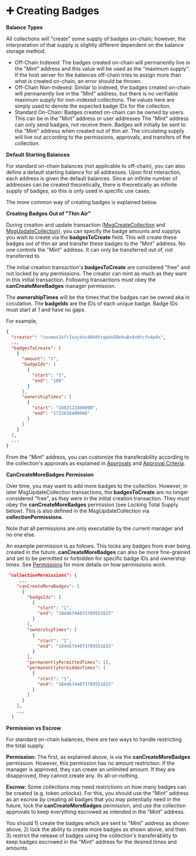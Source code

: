 # ➕ Creating Badges

**Balance Types**

All collections will "create" some supply of badges on-chain; however, the interpretation of that supply is slightly different dependent on the balance storage method.

* Off-Chain Indexed: The badges created on-chain will permanently live in the "Mint" address and this value will be used as the "maximum supply". If the host server for the balances off-chain tries to assign more than what is created on-chain, an error should be thrown.
* Off-Chain Non-Indexed: Similar to indexed, the badges created on-chain will permanently live in the "Mint" address, but there is no verifiable maximum supply for non-indexed collections. The values here are simply used to denote the expected badge IDs for the collection.
* Standard On-Chain: Badges created on-chain can be owned by users. This can be in the "Mint" address or user addresses The "Mint" address can only send badges, not receive them. Badges will initially be sent to the "Mint" address when created out of thin air. The circulating supply will live out according to the permissions, approvals, and transfers of the collection.

**Default Starting Balances**

For standard on-chain balances (not applicable to off-chain), you can also define a default starting balance for all addresses. Upon first interaction, each address is given the default balances. Since an infinite number of addresses can be created theoretically, there is theoretically an infinite supply of badges, so this is only used in specific use cases.

The more common way of creating badges is explained below.

**Creating Badges Out of "Thin Air"**

During creation and update transaction ([MsgCreateCollection](../create-and-broadcast-txs/cosmos-sdk-msgs/msgcreatecollection.md) and [MsgUpdateCollection](../create-and-broadcast-txs/cosmos-sdk-msgs/msgupdatecollection.md)), you can specify the badge amounts and supplys you wish to create via the **badgesToCreate** field. This will create these badges out of thin air and transfer these badges to the "Mint" address. No one controls the "Mint" address. It can only be transferred out of, not transferred to.&#x20;

The initial creation transaction's **badgesToCreate** are considered "free" and not locked by any permissions. The creator can mint as much as they want in this initial transaction. Following transactions must obey the **canCreateMoreBadges** manager permission.

The **ownershipTimes** will be the times that the badges can be owned aka in circulation. The **badgeIds** are the IDs of each unique badge. Badge IDs must start at 1 and have no gaps.

For example,

```json
{
  "creator": "cosmos1kfr2xajdvs46h0ttqadu50nhu8x4v0tcfn4p0x",
  ...
  "badgesToCreate": [
    {
      "amount": "1",
      "badgeIds": [
        {
          "start": "1",
          "end": "100"
        }
      ],
      "ownershipTimes": [
        {
          "start": "1692122400000",
          "end": "1723658400000"
        }
      ]
    }
  ],
  ...
}
```

From the "Mint" address, you can customize the transferability according to the collection's approvals as explained in [Approvals](transferability-approvals.md) and [Approval Criteria](approval-criteria.md).

**CanCreateMoreBadges Permission**

Over time, you may want to add more badges to the collection. However, in later MsgUpdateCollection transactions, the **badgesToCreate** are no longer considered "free", as they were in the initial creation transaction. They must obey the **canCreateMoreBadges** permission (see Locking Total Supply below). This is also defined in the MsgUpdateCollection via **collectionPermissions**.

Note that all permissions are only executable by the current manager and no one else.

An example permission is as follows. This locks any badges from ever being created in the future. **canCreateMoreBadges** can also be more fine-grained and set to be permitted or forbidden for specific badge IDs and ownership times. See [Permissions](permissions.md) for more details on how permissions work.

```json
 "collectionPermissions": {
     ...
    "canCreateMoreBadges": [
      {
        "badgeIds": [
          {
            "start": "1",
            "end": "18446744073709551615"
          }
        ],
        "ownershipTimes": [
          {
            "start": "1",
            "end": "18446744073709551615"
          }
        ],
        "permanentlyPermittedTimes": [],
        "permanentlyForbiddenTimes": [
          {
            "start": "1",
            "end": "18446744073709551615"
          }
        ]
      }
    ],
    ...
  }
```

**Permission vs Escrow**

For standard on-chain balances, there are two ways to handle restricting the total supply.

**Permission:** The first, as explained above, is via the **canCreateMoreBadges** permission. However, this permission has no amount restriction. If the manager is approved, they can create an unlimited amount. If they are disapproved, they cannot create any. Its all-or-nothing.

**Escrow:** Some collections may need restrictions on how many badges can be created (e.g. token unlocks). For this, you should use the "Mint" address as an escrow by creating all badges that you may potentially need in the future, lock the **canCreateMoreBadges** permission, and use the collection approvals to keep everything escrowed as intended in the "Mint" address.

You should 1) create the badges which are sent to "Mint" address as shown above, 2) lock the ability to create more badges as shown above, and then 3) restrict the release of badges using the collection's transferability to keep badges escrowed in the "Mint" address for the desired times and amounts.
